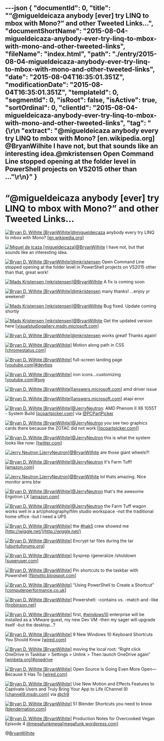 ---json
{
  "documentId": 0,
  "title": "“@migueldeicaza anybody [ever] try LINQ to mbox with Mono?” and other Tweeted Links…",
  "documentShortName": "2015-08-04-migueldeicaza-anybody-ever-try-linq-to-mbox-with-mono-and-other-tweeted-links",
  "fileName": "index.html",
  "path": "./entry/2015-08-04-migueldeicaza-anybody-ever-try-linq-to-mbox-with-mono-and-other-tweeted-links",
  "date": "2015-08-04T16:35:01.351Z",
  "modificationDate": "2015-08-04T16:35:01.351Z",
  "templateId": 0,
  "segmentId": 0,
  "isRoot": false,
  "isActive": true,
  "sortOrdinal": 0,
  "clientId": "2015-08-04-migueldeicaza-anybody-ever-try-linq-to-mbox-with-mono-and-other-tweeted-links",
  "tag": "{\r\n  \"extract\": \"@migueldeicaza anybody every try LINQ to mbox with Mono? [en.wikipedia.org] @BryanWilhite I have not, but that sounds like an interesting idea.@mkristensen Open Command Line stopped opening at the folder level in PowerShell projects on VS2015 other than ...\"\r\n}"
}
---

# “@migueldeicaza anybody [ever] try LINQ to mbox with Mono?” and other Tweeted Links…

[<img alt="Bryan D. Wilhite [BryanWilhite]" src="https://songhay.blob.core.windows.net/shared-social-twitter/BryanWilhite.jpeg">](http://songhayblog.azurewebsites.net/ "Bryan D. Wilhite [BryanWilhite]")[@migueldeicaza](http://twitter.com/migueldeicaza) anybody every try LINQ to mbox with Mono? [[en.wikipedia.org]](https://en.wikipedia.org/wiki/Mbox)

[<img alt="Miguel de Icaza [migueldeicaza]" src="https://songhay.blob.core.windows.net/shared-social-twitter/migueldeicaza.png">](http://tirania.org/blog "Miguel de Icaza [migueldeicaza]")[@BryanWilhite](http://twitter.com/BryanWilhite) I have not, but that sounds like an interesting idea.

[<img alt="Bryan D. Wilhite [BryanWilhite]" src="https://songhay.blob.core.windows.net/shared-social-twitter/BryanWilhite.jpeg">](http://songhayblog.azurewebsites.net/ "Bryan D. Wilhite [BryanWilhite]")[@mkristensen](http://twitter.com/mkristensen) Open Command Line stopped opening at the folder level in PowerShell projects on VS2015 other than that, great work!

[<img alt="Mads Kristensen [mkristensen]" src="https://songhay.blob.core.windows.net/shared-social-twitter/mkristensen.jpeg">](http://about.me/madskristensen "Mads Kristensen [mkristensen]")[@BryanWilhite](http://twitter.com/BryanWilhite) A fix is coming soon

[<img alt="Bryan D. Wilhite [BryanWilhite]" src="https://songhay.blob.core.windows.net/shared-social-twitter/BryanWilhite.jpeg">](http://songhayblog.azurewebsites.net/ "Bryan D. Wilhite [BryanWilhite]")[@mkristensen](http://twitter.com/mkristensen) many thanks! ...enjoy yr weekend!

[<img alt="Mads Kristensen [mkristensen]" src="https://songhay.blob.core.windows.net/shared-social-twitter/mkristensen.jpeg">](http://about.me/madskristensen "Mads Kristensen [mkristensen]")[@BryanWilhite](http://twitter.com/BryanWilhite) Bug fixed. Update coming shortly

[<img alt="Mads Kristensen [mkristensen]" src="https://songhay.blob.core.windows.net/shared-social-twitter/mkristensen.jpeg">](http://about.me/madskristensen "Mads Kristensen [mkristensen]")[@BryanWilhite](http://twitter.com/BryanWilhite) Get the updated version here [[visualstudiogallery.msdn.microsoft.com]](https://visualstudiogallery.msdn.microsoft.com/4e84e2cf-2d6b-472a-b1e2-b84932511379)

[<img alt="Bryan D. Wilhite [BryanWilhite]" src="https://songhay.blob.core.windows.net/shared-social-twitter/BryanWilhite.jpeg">](http://songhayblog.azurewebsites.net/ "Bryan D. Wilhite [BryanWilhite]")[@mkristensen](http://twitter.com/mkristensen) works great! Thanks again!

[<img alt="Bryan D. Wilhite [BryanWilhite]" src="https://songhay.blob.core.windows.net/shared-social-twitter/BryanWilhite.jpeg">](http://songhayblog.azurewebsites.net/ "Bryan D. Wilhite [BryanWilhite]") Motion along path in CSS [[chromestatus.com]](https://www.chromestatus.com/feature/6190642178818048)

[<img alt="Bryan D. Wilhite [BryanWilhite]" src="https://songhay.blob.core.windows.net/shared-social-twitter/BryanWilhite.jpeg">](http://songhayblog.azurewebsites.net/ "Bryan D. Wilhite [BryanWilhite]") full-screen landing page [[youtube.com]](https://www.youtube.com/watch?v=hExwnLlj2xk)[#devtips](http://search.twitter.com/search?q=%23devtips)

[<img alt="Bryan D. Wilhite [BryanWilhite]" src="https://songhay.blob.core.windows.net/shared-social-twitter/BryanWilhite.jpeg">](http://songhayblog.azurewebsites.net/ "Bryan D. Wilhite [BryanWilhite]") iron icons...customizing [[youtube.com]](https://www.youtube.com/watch?v=tjmRUgUca1g)[#svg](http://search.twitter.com/search?q=%23svg)

[<img alt="Bryan D. Wilhite [BryanWilhite]" src="https://songhay.blob.core.windows.net/shared-social-twitter/BryanWilhite.jpeg">](http://songhayblog.azurewebsites.net/ "Bryan D. Wilhite [BryanWilhite]")[[answers.microsoft.com]](http://answers.microsoft.com/en-us/windows/forum/windows_8-hardware/aoddriver42-service-failed-to-start-error-in/4a82d597-a7ba-4c78-8771-11ac2ca5b17a?auth=1) amd driver issue

[<img alt="Bryan D. Wilhite [BryanWilhite]" src="https://songhay.blob.core.windows.net/shared-social-twitter/BryanWilhite.jpeg">](http://songhayblog.azurewebsites.net/ "Bryan D. Wilhite [BryanWilhite]")[[answers.microsoft.com]](http://answers.microsoft.com/en-us/windows/forum/windows_vista-hardware/atapi-event-id11-the-driver-detected-a-controller/7fdd47da-7c86-4f7b-bdf7-096bb4f059f4?auth=1) atapi error

[<img alt="Bryan D. Wilhite [BryanWilhite]" src="https://songhay.blob.core.windows.net/shared-social-twitter/BryanWilhite.jpeg">](http://songhayblog.azurewebsites.net/ "Bryan D. Wilhite [BryanWilhite]")[@JerryNeutron](http://twitter.com/JerryNeutron): AMD Phenom II X6 1055T - System Build [[pcpartpicker.com]](http://pcpartpicker.com/p/hKkV8d) via [@PCPartPicker](http://twitter.com/PCPartPicker)

[<img alt="Bryan D. Wilhite [BryanWilhite]" src="https://songhay.blob.core.windows.net/shared-social-twitter/BryanWilhite.jpeg">](http://songhayblog.azurewebsites.net/ "Bryan D. Wilhite [BryanWilhite]")[@JerryNeutron](http://twitter.com/JerryNeutron) you see two graphics cards there because the ZOTAC did not work [[[pcpartpicker.com]](http://pcpartpicker.com/p/hKkV8d)]

[<img alt="Bryan D. Wilhite [BryanWilhite]" src="https://songhay.blob.core.windows.net/shared-social-twitter/BryanWilhite.jpeg">](http://songhayblog.azurewebsites.net/ "Bryan D. Wilhite [BryanWilhite]")[@JerryNeutron](http://twitter.com/JerryNeutron) this is what the system looks like now: [[twitter.com]](https://twitter.com/BryanWilhite/status/628286880187031552/photo/1)

[<img alt="Jerry Neutron [JerryNeutron]" src="https://songhay.blob.core.windows.net/shared-social-twitter/JerryNeutron.jpeg">](http://www.youtube.com/jerryneutron "Jerry Neutron [JerryNeutron]")[@BryanWilhite](http://twitter.com/BryanWilhite) are those giant wheels?!

[<img alt="Bryan D. Wilhite [BryanWilhite]" src="https://songhay.blob.core.windows.net/shared-social-twitter/BryanWilhite.jpeg">](http://songhayblog.azurewebsites.net/ "Bryan D. Wilhite [BryanWilhite]")[@JerryNeutron](http://twitter.com/JerryNeutron) it's Farm Tuff! [[amazon.com]](http://www.amazon.com/Farm-Tuff-Flatbed-Wagon-1000-Lb-Capacity/dp/B0000AX6M9/ref=as_li_ss_tl?ie=UTF8&qid=1438644602&sr=8-3&keywords=farm+tuff&linkCode=sl1&tag=thekintespacec00&linkId=91e57933db9708612c3cd97fa978e6c8)

[<img alt="Jerry Neutron [JerryNeutron]" src="https://songhay.blob.core.windows.net/shared-social-twitter/JerryNeutron.jpeg">](http://www.youtube.com/jerryneutron "Jerry Neutron [JerryNeutron]")[@BryanWilhite](http://twitter.com/BryanWilhite) lol thats amazing. Nice monitor arms btw

[<img alt="Bryan D. Wilhite [BryanWilhite]" src="https://songhay.blob.core.windows.net/shared-social-twitter/BryanWilhite.jpeg">](http://songhayblog.azurewebsites.net/ "Bryan D. Wilhite [BryanWilhite]")[@JerryNeutron](http://twitter.com/JerryNeutron) that's the awesome Ergotron LX [[amazon.com]](http://www.amazon.com/LX-Desk-Mount-LCD-Arm/dp/B00358RIRC/ref=as_li_ss_tl?s=pc&ie=UTF8&qid=1438645964&sr=1-1&keywords=ergotron&linkCode=sl1&tag=thekintespacec00&linkId=f5de29050b5d373d06c94a8c286bd59f)

[<img alt="Bryan D. Wilhite [BryanWilhite]" src="https://songhay.blob.core.windows.net/shared-social-twitter/BryanWilhite.jpeg">](http://songhayblog.azurewebsites.net/ "Bryan D. Wilhite [BryanWilhite]")[@JerryNeutron](http://twitter.com/JerryNeutron) the Farm Tuff wagon works well in a art/photography/film studio workspace -not the traditional home office -but I need a UPS

[<img alt="Bryan D. Wilhite [BryanWilhite]" src="https://songhay.blob.core.windows.net/shared-social-twitter/BryanWilhite.jpeg">](http://songhayblog.azurewebsites.net/ "Bryan D. Wilhite [BryanWilhite]") the [#hak5](http://search.twitter.com/search?q=%23hak5) crew showed me [http://wiggle.net/](http://wiggle.net/)

[<img alt="Bryan D. Wilhite [BryanWilhite]" src="https://songhay.blob.core.windows.net/shared-social-twitter/BryanWilhite.jpeg">](http://songhayblog.azurewebsites.net/ "Bryan D. Wilhite [BryanWilhite]") Encrypt tar files during the tar [[ubuntuforums.org]](http://ubuntuforums.org/showthread.php?t=1071398)

[<img alt="Bryan D. Wilhite [BryanWilhite]" src="https://songhay.blob.core.windows.net/shared-social-twitter/BryanWilhite.jpeg">](http://songhayblog.azurewebsites.net/ "Bryan D. Wilhite [BryanWilhite]") Sysprep /generalize /shutdown [[superuser.com]](http://superuser.com/questions/523737/do-i-have-to-reinstall-windows-8-when-upgrading-my-motherboard-cpu-and-memory)

[<img alt="Bryan D. Wilhite [BryanWilhite]" src="https://songhay.blob.core.windows.net/shared-social-twitter/BryanWilhite.jpeg">](http://songhayblog.azurewebsites.net/ "Bryan D. Wilhite [BryanWilhite]") Pin shortcuts to the taskbar with Powershell [[fbinotto.blogspot.com]](http://fbinotto.blogspot.com/2012/03/pin-shortcuts-to-taskbar.html)

[<img alt="Bryan D. Wilhite [BryanWilhite]" src="https://songhay.blob.core.windows.net/shared-social-twitter/BryanWilhite.jpeg">](http://songhayblog.azurewebsites.net/ "Bryan D. Wilhite [BryanWilhite]") “Using PowerShell to Create a Shortcut” [[computerperformance.co.uk]](http://www.computerperformance.co.uk/powershell/powershell_create_shortcut.htm)

[<img alt="Bryan D. Wilhite [BryanWilhite]" src="https://songhay.blob.core.windows.net/shared-social-twitter/BryanWilhite.jpeg">](http://songhayblog.azurewebsites.net/ "Bryan D. Wilhite [BryanWilhite]") Powershell: -contains vs. -match and -like [[tjrobinson.net]](http://www.tjrobinson.net/?p=109)

[<img alt="Bryan D. Wilhite [BryanWilhite]" src="https://songhay.blob.core.windows.net/shared-social-twitter/BryanWilhite.jpeg">](http://songhayblog.azurewebsites.net/ "Bryan D. Wilhite [BryanWilhite]") first, [#windows10](http://search.twitter.com/search?q=%23windows10) enterprise will be installed as a VMware guest, my new Dev VM -then my sager will upgrade itself -but the desktop...?

[<img alt="Bryan D. Wilhite [BryanWilhite]" src="https://songhay.blob.core.windows.net/shared-social-twitter/BryanWilhite.jpeg">](http://songhayblog.azurewebsites.net/ "Bryan D. Wilhite [BryanWilhite]") 9 New Windows 10 Keyboard Shortcuts You Should Know [[wired.com]](http://www.wired.com/2015/07/windows-10-keyboard-shortcuts/)

[<img alt="Bryan D. Wilhite [BryanWilhite]" src="https://songhay.blob.core.windows.net/shared-social-twitter/BryanWilhite.jpeg">](http://songhayblog.azurewebsites.net/ "Bryan D. Wilhite [BryanWilhite]") moving the local root: “Right click OneDrive in Taskbar > Settings > Unlink > Then launch OneDrive again” [[winbeta.org]](http://www.winbeta.org/news/how-move-onedrive-folder-another-drive-windows-10-technical-preview)[#onedrive](http://search.twitter.com/search?q=%23onedrive)

[<img alt="Bryan D. Wilhite [BryanWilhite]" src="https://songhay.blob.core.windows.net/shared-social-twitter/BryanWilhite.jpeg">](http://songhayblog.azurewebsites.net/ "Bryan D. Wilhite [BryanWilhite]") Open Source Is Going Even More Open—Because It Has To [[wired.com]](http://www.wired.com/2015/07/open-source-going-even-openbecause/)

[<img alt="Bryan D. Wilhite [BryanWilhite]" src="https://songhay.blob.core.windows.net/shared-social-twitter/BryanWilhite.jpeg">](http://songhayblog.azurewebsites.net/ "Bryan D. Wilhite [BryanWilhite]") Use New Motion and Effects Features to Captivate Users and Truly Bring Your App to Life (Channel 9) [[channel9.msdn.com]](https://channel9.msdn.com/Events/Build/2015/3-737) via [@ch9](http://twitter.com/ch9)

[<img alt="Bryan D. Wilhite [BryanWilhite]" src="https://songhay.blob.core.windows.net/shared-social-twitter/BryanWilhite.jpeg">](http://songhayblog.azurewebsites.net/ "Bryan D. Wilhite [BryanWilhite]") 51 Blender Shortcuts you need to know [[blendernation.com]](http://www.blendernation.com/2015/07/29/51-blender-shortcuts-you-need-to-know/)

[<img alt="Bryan D. Wilhite [BryanWilhite]" src="https://songhay.blob.core.windows.net/shared-social-twitter/BryanWilhite.jpeg">](http://songhayblog.azurewebsites.net/ "Bryan D. Wilhite [BryanWilhite]") Production Notes for Overcooked Vegan Episode 4 [@megafunkmega](http://twitter.com/megafunkmega)[[megafunk.wordpress.com]](https://megafunk.wordpress.com/2015/07/29/production-notes-for-overcooked-vegan-episode-4/)

@[BryanWilhite](https://twitter.com/BryanWilhite)
